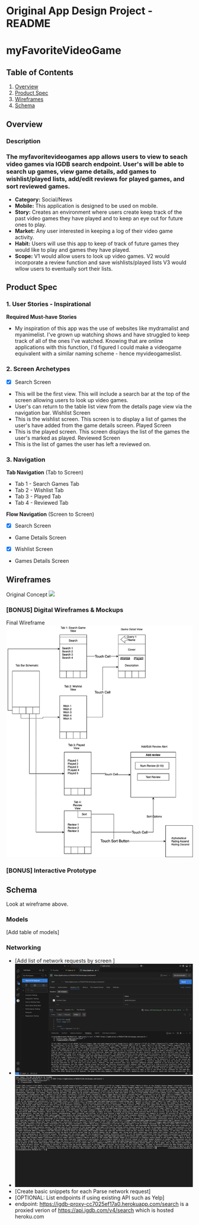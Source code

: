 Original App Design Project - README 
===

# myFavoriteVideoGame

## Table of Contents

1. [Overview](#Overview)
2. [Product Spec](#Product-Spec)
3. [Wireframes](#Wireframes)
4. [Schema](#Schema)

## Overview

### Description



### The myfavoritevideogames app allows users to view to seach video games via IGDB search endpoint. User's will be able to search up games, view game details, add games to wishlist/played lists, add/edit reviews for played games, and sort reviewed games.


- **Category:** Social/News
- **Mobile:** This application is designed to be used on mobile.  
- **Story:** Creates an environment where users create keep track of the past video games they have played and to keep an eye out for future ones to play.
- **Market:** Any user interested in keeping a log of their video game activity.
- **Habit:** Users will use this app to keep of track of future games they would like to play and games they have played.
- **Scope:** V1 would allow users to look up video games.  V2 would incorporate a review function and save wishlists/played lists V3 would wllow users to eventually sort their lists.

## Product Spec

### 1. User Stories - Inspirational

**Required Must-have Stories**

* My inspiration of this app was the use of websites like mydramalist and myanimelist. I've grown up watching shows and have struggled to keep track of all of the ones I've watched. Knowing that are online applications with this function, I'd figured I could make a videogame equivalent with a similar naming scheme - hence myvideogameslist.


### 2. Screen Archetypes

- [x] Search Screen
* This will be the first view. This will include a search bar at the top of the screen allowing users to look up video games. 
* User's can return to the table list view from the details page view via the navigation bar.
Wishlist Screen
* This is the wishlist screen. This screen is to display a list of games the user's have added from the game details screen.
Played Screen
* This is the played screen. This screen displays the list of the games the user's marked as played. 
Reviewed Screen
*  This is the list of games the user has left a reviewed on.

### 3. Navigation

**Tab Navigation** (Tab to Screen)

* Tab 1 - Search Games Tab
* Tab 2 - Wishlist Tab
* Tab 3 - Played Tab
* Tab 4 - Reviewed Tab

**Flow Navigation** (Screen to Screen)

- [x] Search Screen
* Game Details Screen
- [x] Wishlist Screen
* Games Details Screen

## Wireframes


Original Concept
<img src="https://i.imgur.com/KYZX09b.jpeg" width=600>

### [BONUS] Digital Wireframes & Mockups
Final Wireframe
[<img src="MyFavoriteVideoGames Wireframe.jpg" width=600>](https://github.com/viracobama/myFavoriteVideoGames/blob/main/MyFavoriteVideoGames%20Wireframe.jpg)
### [BONUS] Interactive Prototype

## Schema 

Look at wireframe above.

### Models

[Add table of models]

### Networking

- [Add list of network requests by screen ]
- <img src="https://github.com/viracobama/myFavoriteVideoGames/blob/main/images/network_request_1.png" width:600>
- <img src="https://github.com/viracobama/myFavoriteVideoGames/blob/main/images/network_request_2.png" width:600>
- [Create basic snippets for each Parse network request]
- [OPTIONAL: List endpoints if using existing API such as Yelp]
- endpoint: https://igdb-proxy-cc7025ef17a0.herokuapp.com/search is a proxied verion of https://api.igdb.com/v4/search which is hosted heroku.com
